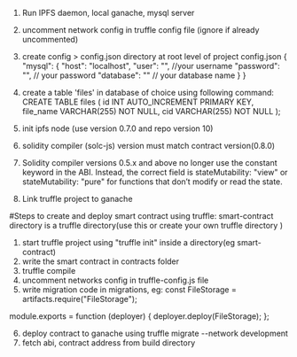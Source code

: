 1. Run IPFS daemon, local ganache, mysql server
2. uncomment network config in truffle config file (ignore if already uncommented)
3. create config > config.json directory at root level of project
config.json
{
    "mysql": {
      "host": "localhost",
      "user": "", //your username
      "password": "", // your password
      "database": "" // your database name
    }
}


4. create a table 'files' in database of choice using following command: 
CREATE TABLE files (
    id INT AUTO_INCREMENT PRIMARY KEY,
    file_name VARCHAR(255) NOT NULL,
    cid VARCHAR(255) NOT NULL
);

5. init ipfs node (use version 0.7.0 and repo version 10)
6. solidity compiler (solc-js) version must match contract version(0.8.0)
7. Solidity compiler versions 0.5.x and above no longer use the constant keyword in the ABI. Instead, the correct field is stateMutability: "view" or stateMutability: "pure" for functions that don’t modify or read the state.
8. Link truffle project to ganache 

#Steps to create and deploy smart contract using truffle: 
smart-contract directory is a truffle directory(use this or create your own truffle directory )
1. start truffle project using "truffle init" inside a directory(eg smart-contract)
2. write the smart contract in contracts folder
3. truffle compile
4. uncomment networks config in truffle-config.js file
5. write migration code in migrations, eg:
const FileStorage = artifacts.require("FileStorage");

module.exports = function (deployer) {
  deployer.deploy(FileStorage);
};

6. deploy contract to ganache using truffle migrate --network development
7. fetch abi, contract address from build directory